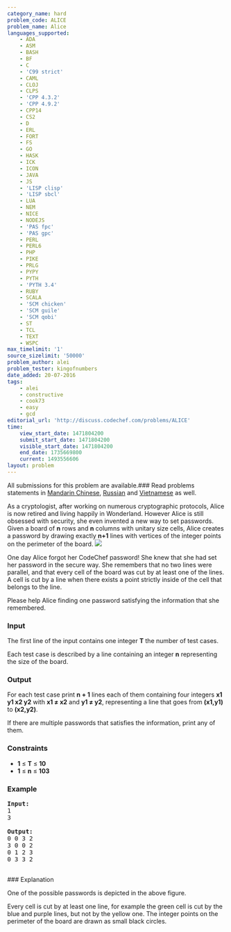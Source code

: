 ```yaml
---
category_name: hard
problem_code: ALICE
problem_name: Alice
languages_supported:
    - ADA
    - ASM
    - BASH
    - BF
    - C
    - 'C99 strict'
    - CAML
    - CLOJ
    - CLPS
    - 'CPP 4.3.2'
    - 'CPP 4.9.2'
    - CPP14
    - CS2
    - D
    - ERL
    - FORT
    - FS
    - GO
    - HASK
    - ICK
    - ICON
    - JAVA
    - JS
    - 'LISP clisp'
    - 'LISP sbcl'
    - LUA
    - NEM
    - NICE
    - NODEJS
    - 'PAS fpc'
    - 'PAS gpc'
    - PERL
    - PERL6
    - PHP
    - PIKE
    - PRLG
    - PYPY
    - PYTH
    - 'PYTH 3.4'
    - RUBY
    - SCALA
    - 'SCM chicken'
    - 'SCM guile'
    - 'SCM qobi'
    - ST
    - TCL
    - TEXT
    - WSPC
max_timelimit: '1'
source_sizelimit: '50000'
problem_author: alei
problem_tester: kingofnumbers
date_added: 20-07-2016
tags:
    - alei
    - constructive
    - cook73
    - easy
    - gcd
editorial_url: 'http://discuss.codechef.com/problems/ALICE'
time:
    view_start_date: 1471804200
    submit_start_date: 1471804200
    visible_start_date: 1471804200
    end_date: 1735669800
    current: 1493556606
layout: problem
---
```

All submissions for this problem are available.###  Read problems statements in [Mandarin Chinese](http://www.codechef.com/download/translated/COOK73/mandarin/ALICE.pdf), [Russian](http://www.codechef.com/download/translated/COOK73/russian/ALICE.pdf) and [Vietnamese](http://www.codechef.com/download/translated/COOK73/vietnamese/ALICE.pdf) as well.

As a cryptologist, after working on numerous cryptographic protocols, Alice is now retired and living happily in Wonderland. However Alice is still obsessed with security, she even invented a new way to set passwords. Given a board of **n** rows and **n** columns with unitary size cells, Alice creates a password by drawing exactly **n+1** lines with vertices of the integer points on the perimeter of the board. ![](https://s3.amazonaws.com/codechef_shared/download/upload/tiles.png)

One day Alice forgot her CodeChef password! She knew that she had set her password in the secure way. She remembers that no two lines were parallel, and that every cell of the board was cut by at least one of the lines. A cell is cut by a line when there exists a point strictly inside of the cell that belongs to the line.

Please help Alice finding one password satisfying the information that she remembered.

### Input

The first line of the input contains one integer **T** the number of test cases.

Each test case is described by a line containing an integer **n** representing the size of the board.

### Output

For each test case print **n + 1** lines each of them containing four integers **x1 y1 x2 y2** with **x1 ≠ x2** and **y1 ≠ y2**, representing a line that goes from **(x1,y1)** to **(x2,y2)**.

If there are multiple passwords that satisfies the information, print any of them.

### Constraints

- **1** ≤ **T** ≤ **10**
- **1** ≤ **n** ≤ **103**

### Example

<pre><tt><b>Input:</b>
1
3
</tt>
<b>Output:</b>
<tt>0 0 3 2
3 0 0 2
0 1 2 3
0 3 3 2
</tt>
</pre>### Explanation
One of the possible passwords is depicted in the above figure.

Every cell is cut by at least one line, for example the green cell is cut by the blue and purple lines, but not by the yellow one. The integer points on the perimeter of the board are drawn as small black circles.
